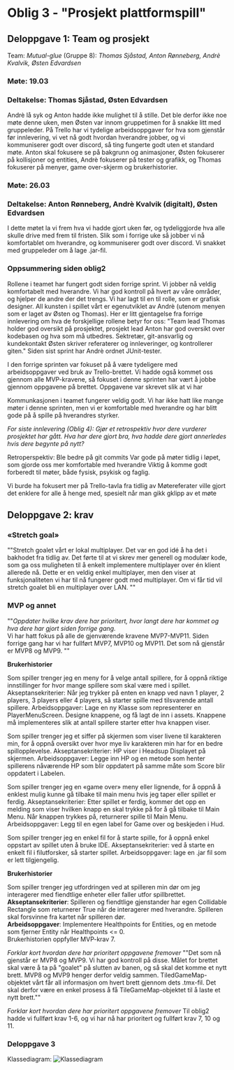 # Oblig 3 - "Prosjekt plattformspill"
## Deloppgave 1: Team og prosjekt
Team: *Mutual-glue* (Gruppe 8): *Thomas Sjåstad, Anton Rønneberg, Andrè Kvalvik, Østen Edvardsen*

### Møte: 19.03
### Deltakelse: Thomas Sjåstad, Østen Edvardsen
Andrè lå syk og Anton hadde ikke mulighet til å stille. Det ble derfor ikke noe møte denne uken, men Østen var innom gruppetimen for å snakke litt med gruppeleder. På Trello har vi tydelige arbeidsoppgaver for hva som gjenstår før innlevering, vi vet nå godt hvordan hverandre jobber, og vi kommuniserer godt over discord, så ting fungerte godt uten et standard møte. Anton skal fokusere se på bakgrunn og animasjoner, Østen fokuserer på kollisjoner og entities, Andrè fokuserer på tester og grafikk, og Thomas fokuserer på menyer, game over-skjerm og brukerhistorier. 

### Møte: 26.03
### Deltakelse: Anton Rønneberg, Andrè Kvalvik (digitalt), Østen Edvardsen
I dette møtet la vi frem hva vi hadde gjort uken før, og tydeliggjorde hva alle skulle drive med frem til fristen. Slik som i forrige uke så jobber vi nå komfortablet om hverandre, og kommuniserer godt over discord. Vi snakket med gruppeleder om å lage .jar-fil. 

### Oppsummering siden oblig2
Rollene i teamet har fungert godt siden forrige sprint. Vi jobber nå veldig komfortabelt med hverandre. Vi har god kontroll på hvert av våre områder, og hjelper de andre der det trengs. Vi har lagt til en til rolle, som er grafisk designer. All kunsten i spillet vårt er egenutviklet av Andrè (utenom menyen som er laget av Østen og Thomas). Her er litt gjentagelse fra forrige innlevering om hva de forskjellige rollene betyr for oss: "Team lead Thomas holder god oversikt på prosjektet, prosjekt lead Anton har god oversikt over kodebasen og hva som må utbedres. Sektretær, git-ansvarlig og kundekontakt Østen skriver referaterer og innleveringer, og kontrollerer giten." Siden sist sprint har Andrè ordnet JUnit-tester. 

I den forrige sprinten var fokuset på å være tydeligere med arbeidsoppgaver ved bruk av Trello-brettet. Vi hadde også kommet oss gjennom alle MVP-kravene, så fokuset i denne sprinten har vært å jobbe gjennom oppgavene på brettet. Oppgavene var skrevet slik at vi har 

Kommunkasjonen i teamet fungerer veldig godt. Vi har ikke hatt like mange møter i denne sprinten, men vi er komfortable med hverandre og har blitt gode på å spille på hverandres styrker. 


*For siste innlevering (Oblig 4): Gjør et retrospektiv hvor dere vurderer prosjektet har gått. Hva har dere gjort bra, hva hadde dere gjort annerledes hvis dere begynte på nytt?*

Retroperspektiv: 
Ble bedre på git commits
Var gode på møter tidlig i løpet, som gjorde oss mer komfortable med hverandre
Viktig å komme godt forberedt til møter, både fysisk, psykisk og faglig. 

Vi burde ha fokusert mer på Trello-tavla fra tidlig av
Møtereferater ville gjort det enklere for alle å henge med, spesielt når man gikk gklipp av et møte

## Deloppgave 2: krav
### «Stretch goal»

""Stretch goalet vårt er lokal multiplayer. Det var en god idé å ha det i bakhodet fra tidlig av. Det førte til at vi skrev mer generell og modulær kode, som ga oss muligheten til å enkelt implementere multiplayer over én klient allerede nå. Dette er en veldig enkel multiplayer, men den viser at funksjonaliteten vi har til nå fungerer godt med multiplayer. Om vi får tid vil stretch goalet bli en multiplayer over LAN. ""


### MVP og annet
""*Oppdater hvilke krav dere har prioritert, hvor langt dere har kommet og hva dere har gjort siden forrige gang.* <br> Vi har hatt fokus på alle de gjenværende kravene MVP7-MVP11. Siden forrige gang har vi har fullført MVP7, MVP10 og MVP11. Det som nå gjenstår er MVP8 og MVP9. ""


<b>Brukerhistorier </b> <br>

Som spiller trenger jeg en meny for å velge antall spillere, for å oppnå riktige innstillinger for hvor mange spillere som skal være med i spillet.
Akseptansekriterier: Når jeg trykker på enten en knapp ved navn 1 player, 2 players, 3 players eller 4 players, så starter spille med tilsvarende antall spillere.
Arbeidsoppgaver: Lage en ny Klasse som representerer en PlayerMenuScreen. Designe knappene, og få lagt de inn i assets. Knappene må implementeres slik at antall spillere starter etter hva knappen viser. 


Som spiller trenger jeg et siffer på skjermen som viser livene til karakteren min, for å oppnå oversikt over hvor mye liv karakteren min har for en bedre spillopplevelse. 
Akseptansekriterier: HP viser i Headsup Displayet på skjermen.
Arbeidsoppgaver: Legge inn HP og en metode som henter spillerens nåværende HP som blir oppdatert på samme måte som Score blir oppdatert i Labelen.

Som spiller trenger jeg en «game over» meny eller lignende, for å oppnå å enklest mulig kunne gå tilbake til main menu hvis jeg taper eller spillet er ferdig.
Akseptansekriterier: Etter spillet er ferdig, kommer det opp en melding som viser hvilken knapp en skal trykke på for å gå tilbake til Main Menu. Når knappen trykkes på, returnerer spille til Main Menu.
Arbeidsoppgaver: Legg til en egen label for Game over og beskjeden i Hud. 


Som spiller trenger jeg en enkel fil for å starte spille, for å oppnå enkel oppstart av spillet uten å bruke IDE.
Akseptansekriterier: ved å starte en enkelt fil i filutforsker, så starter spillet.
Arbeidsoppgaver: lage en .jar fil som er lett tilgjengelig.


<b>Brukerhistorier </b> <br>

Som spiller trenger jeg utfordringen ved at spilleren min dør om jeg interagerer med fiendtlige enheter eller faller utfor spillbrettet.
<br><b>Akseptansekriterier</b>: Spilleren og fiendtlige gjenstander har egen Collidable Rectangle som returnerer True når de interagerer med hverandre. Spilleren skal forsvinne fra kartet når spilleren dør.
<br><b>Arbeidsoppgaver</b>: Implementere Healthpoints for Entities, og en metode som fjerner Entity når Healthpoints <= 0.
<br>Brukerhistorien oppfyller MVP-krav 7.


*Forklar kort hvordan dere har prioritert oppgavene fremover*
""Det som nå gjenstår er MVP8 og MVP9. Vi har god kontroll på disse. Målet for brettet skal være å ta på "goalet" på slutten av banen, og så skal det komme et nytt brett. MVP8 og MVP9 henger derfor veldig sammen. TiledGameMap-objektet vårt får all informasjon om hvert brett gjennom dets .tmx-fil. Det skal derfor være en enkel prosess å få TileGameMap-objektet til å laste et nytt brett.""

*Forklar kort hvordan dere har prioritert oppgavene fremover*
Til oblig2 hadde vi fullført krav 1-6, og vi har nå har prioritert og fullført krav 7, 10 og 11. 


### Deloppgave 3
Klassediagram:
![Klassediagram](/Deliverables/klassediagramObli4.png " Klassediagram")

